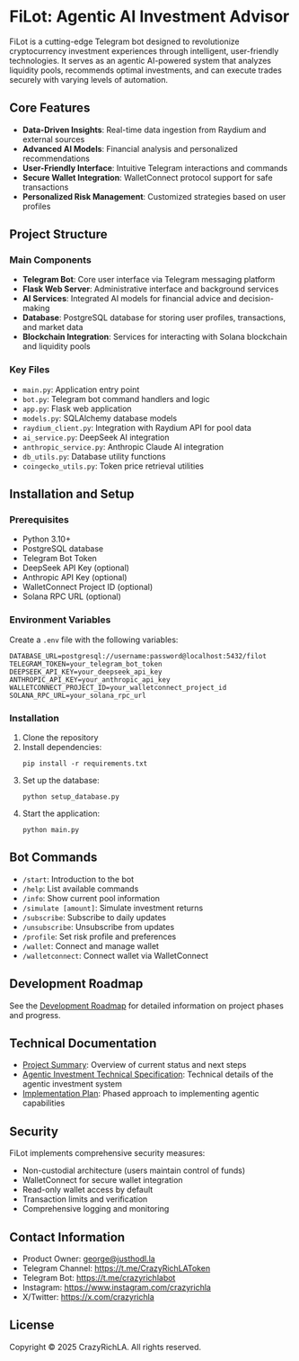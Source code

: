 # FiLot: Agentic AI Investment Advisor

FiLot is a cutting-edge Telegram bot designed to revolutionize cryptocurrency investment experiences through intelligent, user-friendly technologies. It serves as an agentic AI-powered system that analyzes liquidity pools, recommends optimal investments, and can execute trades securely with varying levels of automation.

## Core Features

- **Data-Driven Insights**: Real-time data ingestion from Raydium and external sources
- **Advanced AI Models**: Financial analysis and personalized recommendations
- **User-Friendly Interface**: Intuitive Telegram interactions and commands
- **Secure Wallet Integration**: WalletConnect protocol support for safe transactions
- **Personalized Risk Management**: Customized strategies based on user profiles

## Project Structure

### Main Components

- **Telegram Bot**: Core user interface via Telegram messaging platform
- **Flask Web Server**: Administrative interface and background services
- **AI Services**: Integrated AI models for financial advice and decision-making
- **Database**: PostgreSQL database for storing user profiles, transactions, and market data
- **Blockchain Integration**: Services for interacting with Solana blockchain and liquidity pools

### Key Files

- `main.py`: Application entry point
- `bot.py`: Telegram bot command handlers and logic
- `app.py`: Flask web application
- `models.py`: SQLAlchemy database models
- `raydium_client.py`: Integration with Raydium API for pool data
- `ai_service.py`: DeepSeek AI integration
- `anthropic_service.py`: Anthropic Claude AI integration
- `db_utils.py`: Database utility functions
- `coingecko_utils.py`: Token price retrieval utilities

## Installation and Setup

### Prerequisites

- Python 3.10+
- PostgreSQL database
- Telegram Bot Token
- DeepSeek API Key (optional)
- Anthropic API Key (optional)
- WalletConnect Project ID (optional)
- Solana RPC URL (optional)

### Environment Variables

Create a `.env` file with the following variables:

```
DATABASE_URL=postgresql://username:password@localhost:5432/filot
TELEGRAM_TOKEN=your_telegram_bot_token
DEEPSEEK_API_KEY=your_deepseek_api_key
ANTHROPIC_API_KEY=your_anthropic_api_key
WALLETCONNECT_PROJECT_ID=your_walletconnect_project_id
SOLANA_RPC_URL=your_solana_rpc_url
```

### Installation

1. Clone the repository
2. Install dependencies:
   ```
   pip install -r requirements.txt
   ```
3. Set up the database:
   ```
   python setup_database.py
   ```
4. Start the application:
   ```
   python main.py
   ```

## Bot Commands

- `/start`: Introduction to the bot
- `/help`: List available commands
- `/info`: Show current pool information
- `/simulate [amount]`: Simulate investment returns
- `/subscribe`: Subscribe to daily updates
- `/unsubscribe`: Unsubscribe from updates
- `/profile`: Set risk profile and preferences
- `/wallet`: Connect and manage wallet
- `/walletconnect`: Connect wallet via WalletConnect

## Development Roadmap

See the [Development Roadmap](FiLot_Development_Roadmap.md) for detailed information on project phases and progress.

## Technical Documentation

- [Project Summary](FiLot_Project_Summary.md): Overview of current status and next steps
- [Agentic Investment Technical Specification](FiLot_Agentic_Investment_Technical_Spec.md): Technical details of the agentic investment system
- [Implementation Plan](FiLot_Implementation_Plan.md): Phased approach to implementing agentic capabilities

## Security

FiLot implements comprehensive security measures:

- Non-custodial architecture (users maintain control of funds)
- WalletConnect for secure wallet integration
- Read-only wallet access by default
- Transaction limits and verification
- Comprehensive logging and monitoring

## Contact Information

- Product Owner: george@justhodl.la
- Telegram Channel: https://t.me/CrazyRichLAToken
- Telegram Bot: https://t.me/crazyrichlabot
- Instagram: https://www.instagram.com/crazyrichla
- X/Twitter: https://x.com/crazyrichla

## License

Copyright © 2025 CrazyRichLA. All rights reserved.